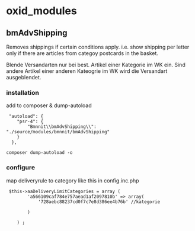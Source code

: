 # oxid_modules


## bmAdvShipping

Removes shippings if certain conditions apply. i.e. show shipping per letter only
if there are articles from categoy postcards in the basket.

Blende Versandarten nur bei best. Artikel einer Kategorie im WK ein.
Sind andere Artikel einer anderen Kateogrie im WK  wird die Versandart ausgeblendet.

### installation

add to composer & dump-autoload

```
 "autoload": {
    "psr-4": {
        "Bmnnit\\bmAdvShipping\\":  "./source/modules/bmnnit/bmAdvShipping"
    }
  },
```

```
composer dump-autoload -o
```

### configure

map deliveryrule to category like this in config.inc.php

```
 $this->aaDeliveryLimitCategories = array (    
        'a566109caf784e757aead1af2097810b' => array( 
            '728aebc88237cd0f7c7e8d386ee4b76b' //kategorie 
            
        )
    
    ) ; 

```